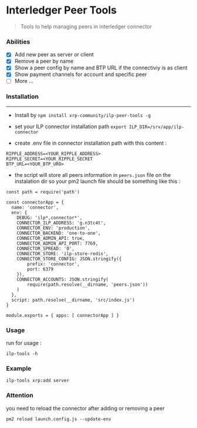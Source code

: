 # Interledger Peer Tools
> Tools to help managing peers in interledger connector

### Abilities

- [x] Add new peer as server or client 
- [x] Remove a peer by name
- [x] Show a peer config by name and BTP URL if the connectiviy is as client 
- [x] Show payment channels for account and specific peer
- [ ] More ...

### Installation
------------

* Install by ``npm install xrp-community/ilp-peer-tools -g``

* set your ILP connector installation path ``export ILP_DIR=/srv/app/ilp-connector``

* create .env file in connector installation path with this content :

```
RIPPLE_ADDRESS=<YOUR_RIPPLE_ADDRESS>
RIPPLE_SECRET=<YOUR_RIPPLE_SECRET
BTP_URL=<YOUR_BTP_URO>
```

* the script will store all peers information in `peers.json` file on the instalation dir so your pm2 launch file should be something like this :

```
const path = require('path')

const connectorApp = {
  name: 'connector',
  env: {
    DEBUG: 'ilp*,connector*',
    CONNECTOR_ILP_ADDRESS: 'g.n3tc4t',
    CONNECTOR_ENV: 'production',
    CONNECTOR_BACKEND: 'one-to-one',
    CONNECTOR_ADMIN_API: true,
    CONNECTOR_ADMIN_API_PORT: 7769,
    CONNECTOR_SPREAD: '0',
    CONNECTOR_STORE: 'ilp-store-redis',
    CONNECTOR_STORE_CONFIG: JSON.stringify({
        prefix: 'connector',
        port: 6379
    }),
    CONNECTOR_ACCOUNTS: JSON.stringify(
        require(path.resolve(__dirname, 'peers.json'))
    )
  },
  script: path.resolve(__dirname, 'src/index.js')
}

module.exports = { apps: [ connectorApp ] }
```



### Usage

run for usage :

```ilp-tools -h```

### Example

```ilp-tools xrp:add server```

### Attention

you need to reload the connector after adding or removing a peer 

```pm2 reload launch.config.js --update-env```




